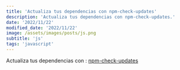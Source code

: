 ```yaml
---
title: 'Actualiza tus dependencias con npm-check-updates'
description: 'Actualiza tus dependencias con npm-check-updates.'
date: '2022/11/22'
modified_date: '2022/11/22'
image: /assets/images/posts/js.png
subtitle: 'js'
tags: 'javascript'
---
```


Actualiza tus dependencias con : [npm-check-updates](https://www.npmjs.com/package/npm-check-updates)

